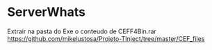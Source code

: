 # ServerWhats

Extrair na pasta do Exe o conteudo de CEFF4Bin.rar
https://github.com/mikelustosa/Projeto-TInject/tree/master/CEF_files

